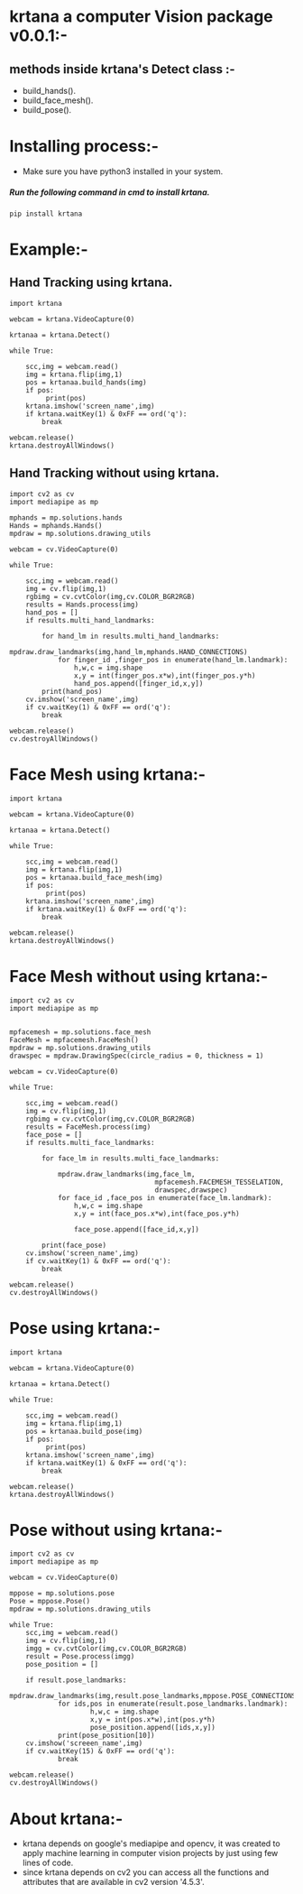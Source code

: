 # krtana a computer Vision package v0.0.1:-
## methods inside krtana's Detect class :-

* build_hands().
* build_face_mesh().
* build_pose().

# Installing process:-

* Make sure you have python3 installed in your system.
##### Run the following command in cmd to install krtana.

    
    pip install krtana


# Example:-

## Hand Tracking using krtana.
    import krtana

    webcam = krtana.VideoCapture(0)

    krtanaa = krtana.Detect()   

    while True:
	
        scc,img = webcam.read()
        img = krtana.flip(img,1)
        pos = krtanaa.build_hands(img)
        if pos:
             print(pos)
        krtana.imshow('screen_name',img)
        if krtana.waitKey(1) & 0xFF == ord('q'):
            break

    webcam.release()         
    krtana.destroyAllWindows()

## Hand Tracking without using krtana.
    import cv2 as cv  
    import mediapipe as mp
    
    mphands = mp.solutions.hands  
    Hands = mphands.Hands()  
    mpdraw = mp.solutions.drawing_utils
    
    webcam = cv.VideoCapture(0)
    
    while True:
            
        scc,img = webcam.read()
        img = cv.flip(img,1)
        rgbimg = cv.cvtColor(img,cv.COLOR_BGR2RGB)
        results = Hands.process(img)
        hand_pos = []
        if results.multi_hand_landmarks:
            
            for hand_lm in results.multi_hand_landmarks:
                mpdraw.draw_landmarks(img,hand_lm,mphands.HAND_CONNECTIONS)
                for finger_id ,finger_pos in enumerate(hand_lm.landmark):
                    h,w,c = img.shape
                    x,y = int(finger_pos.x*w),int(finger_pos.y*h)
                    hand_pos.append([finger_id,x,y])
            print(hand_pos)
        cv.imshow('screen_name',img)
        if cv.waitKey(1) & 0xFF == ord('q'):
            break
    
    webcam.release()  
    cv.destroyAllWindows()

# Face Mesh using krtana:-

    import krtana

    webcam = krtana.VideoCapture(0)

    krtanaa = krtana.Detect()   

    while True:
	
        scc,img = webcam.read()
        img = krtana.flip(img,1)
        pos = krtanaa.build_face_mesh(img)
        if pos:
             print(pos)
        krtana.imshow('screen_name',img)
        if krtana.waitKey(1) & 0xFF == ord('q'):
            break

    webcam.release()         
    krtana.destroyAllWindows()


# Face Mesh without using krtana:-

    import cv2 as cv
    import mediapipe as mp
    
    
    mpfacemesh = mp.solutions.face_mesh
    FaceMesh = mpfacemesh.FaceMesh()
    mpdraw = mp.solutions.drawing_utils
    drawspec = mpdraw.DrawingSpec(circle_radius = 0, thickness = 1)

    webcam = cv.VideoCapture(0)
    
    while True:
            
        scc,img = webcam.read()
        img = cv.flip(img,1)
        rgbimg = cv.cvtColor(img,cv.COLOR_BGR2RGB)
        results = FaceMesh.process(img)
        face_pose = []
        if results.multi_face_landmarks:
            
            for face_lm in results.multi_face_landmarks:
                
                mpdraw.draw_landmarks(img,face_lm,
                                        mpfacemesh.FACEMESH_TESSELATION,
                                        drawspec,drawspec)
                for face_id ,face_pos in enumerate(face_lm.landmark):
                    h,w,c = img.shape
                    x,y = int(face_pos.x*w),int(face_pos.y*h)
                    
                    face_pose.append([face_id,x,y])
                
            print(face_pose)
        cv.imshow('screen_name',img)
        if cv.waitKey(1) & 0xFF == ord('q'):
            break
    
    webcam.release()  
    cv.destroyAllWindows()

# Pose using krtana:-
    
    import krtana
    
    webcam = krtana.VideoCapture(0)

    krtanaa = krtana.Detect()   

    while True:
	
        scc,img = webcam.read()
        img = krtana.flip(img,1)
        pos = krtanaa.build_pose(img)
        if pos:
             print(pos)
        krtana.imshow('screen_name',img)
        if krtana.waitKey(1) & 0xFF == ord('q'):
            break

    webcam.release()         
    krtana.destroyAllWindows()

# Pose without using krtana:-

    import cv2 as cv
    import mediapipe as mp

    webcam = cv.VideoCapture(0)

    mppose = mp.solutions.pose
    Pose = mppose.Pose()
    mpdraw = mp.solutions.drawing_utils

    while True:
        scc,img = webcam.read()
        img = cv.flip(img,1)
        imgg = cv.cvtColor(img,cv.COLOR_BGR2RGB)
        result = Pose.process(imgg)
        pose_position = []
        
        if result.pose_landmarks:
                mpdraw.draw_landmarks(img,result.pose_landmarks,mppose.POSE_CONNECTIONS)
                for ids,pos in enumerate(result.pose_landmarks.landmark):
                        h,w,c = img.shape
                        x,y = int(pos.x*w),int(pos.y*h)
                        pose_position.append([ids,x,y])
                print(pose_position[10])
        cv.imshow('screeen_name',img)
        if cv.waitKey(15) & 0xFF == ord('q'):
                break

    webcam.release()
    cv.destroyAllWindows()

# About krtana:-
* krtana  depends on google's mediapipe and opencv, it was created to apply 
machine learning in computer vision projects by just using few lines of code.
* since krtana depends on cv2 you can access all the functions and attributes that are available in cv2 version '4.5.3'.
